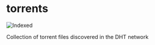 torrents 
========
![Indexed](https://img.shields.io/badge/indexed-145167-blue)

Collection of torrent files discovered in the DHT network
